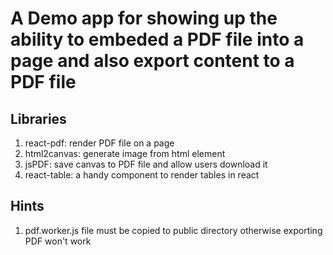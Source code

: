 # A Demo app for showing up the ability to embeded a PDF file into a page and also export content to a PDF file

## Libraries

1. react-pdf: render PDF file on a page
2. html2canvas: generate image from html element
3. jsPDF: save canvas to PDF file and allow users download it
4. react-table: a handy component to render tables in react

## Hints

1. pdf.worker.js file must be copied to public directory otherwise exporting PDF won't work
